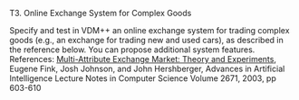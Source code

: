 T3. Online Exchange System for Complex Goods

Specify and test in VDM++ an online exchange system for trading complex goods (e.g., an exchange for trading new and used cars), as described in the reference below. You can propose additional system features.
References:
[Multi-Attribute Exchange Market: Theory and Experiments](http://www.google.com/url?q=http%3A%2F%2Fwww.cs.cmu.edu%2F~eugene%2Fresearch%2Ffull%2Ftrade-experiments.pdf&sa=D&sntz=1&usg=AFQjCNHpj4Je7Zq-cwe7vMde1e9Toa-qVg), Eugene Fink, Josh Johnson, and John Hershberger, Advances in Artificial Intelligence Lecture Notes in Computer Science Volume 2671, 2003, pp 603-610